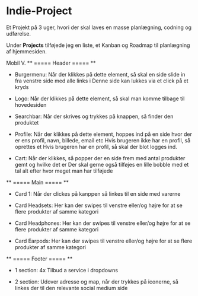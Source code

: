 # Indie-Project
Et Projekt på 3 uger, hvori der skal laves en masse planlægning, codning og udførelse.

Under **Projects** tilføjede jeg en liste, et Kanban og Roadmap til planlægning af hjemmesiden.


Mobil V.
** ===== Header ===== **
- Burgermenu:
Når der klikkes på dette element, så skal en side slide in fra venstre side med alle links i
Denne side kan lukkes via et click på et kryds

- Logo:
Når der klikkes på dette element, så skal man komme tilbage til hovedesiden

- Searchbar:
Når der skrives og trykkes på knappen, så finder den produktet

- Profile:
Når der klikkes på dette element, hoppes ind på en side hvor der er ens profil, navn, billede, email etc
Hvis brugeren ikke har en profil, så oprettes et
Hvis brugeren har en profil, så skal der blot logges ind.

- Cart:
Når der klikkes, så popper der en side frem med antal produkter gemt og hvilke det er
Der skal gerne også tilføjes en lille bobble med et tal alt efter hvor meget man har tilføjede

** ===== Main ===== **
- Card 1:
Når der clickes på kanppen så linkes til en side med varerne

- Card Headsets:
Her kan der swipes til venstre eller/og højre for at se flere produkter af samme kategori

- Card Headphones:
Her kan der swipes til venstre eller/og højre for at se flere produkter af samme kategori

- Card Earpods:
Her kan der swipes til venstre eller/og højre for at se flere produkter af samme kategori

** ===== Footer ===== **

- 1 section:
4x Tilbud a service i dropdowns

- 2 section:
Udover adresse og map, når der trykkes på iconerne, så linkes der til den relevante social medium side
